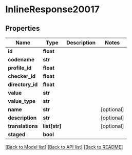 # InlineResponse20017

## Properties
Name | Type | Description | Notes
------------ | ------------- | ------------- | -------------
**id** | **float** |  | 
**codename** | **str** |  | 
**profile_id** | **float** |  | 
**checker_id** | **float** |  | 
**directory_id** | **float** |  | 
**value** | **str** |  | 
**value_type** | **str** |  | 
**name** | **str** |  | [optional] 
**description** | **str** |  | [optional] 
**translations** | **list[str]** |  | [optional] 
**staged** | **bool** |  | 

[[Back to Model list]](../README.md#documentation-for-models) [[Back to API list]](../README.md#documentation-for-api-endpoints) [[Back to README]](../README.md)

